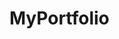 # MyPortfolio

<!-- =======================================================
  * Template Name: iPortfolio - v3.9.1
  * Template URL: https://bootstrapmade.com/iportfolio-bootstrap-portfolio-websites-template/
  * Author: BootstrapMade.com
  * License: https://bootstrapmade.com/license/
  ======================================================== -->
